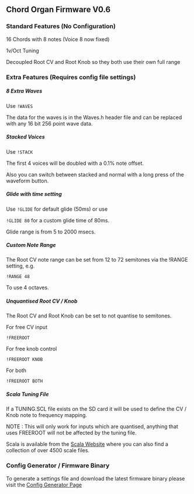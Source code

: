 ## Chord Organ Firmware V0.6

### Standard Features (No Configuration)

16 Chords with 8 notes (Voice 8 now fixed)

1v/Oct Tuning

Decoupled Root CV and Root Knob so they both use their own full range

### Extra Features (Requires config file settings)

##### 8 Extra Waves

Use `!WAVES`

The data for the waves is in the Waves.h header file and can be replaced with any 16 bit 256 point wave data.

##### Stacked Voices

Use `!STACK`

The first 4 voices will be doubled with a 0.1% note offset.

Also you can switch between stacked and normal with a long press of the waveform button.

##### Glide with time setting

Use `!GLIDE` for default glide (50ms) or use 

`!GLIDE 80` for a custom glide time of 80ms.

Glide range is from 5 to 2000 msecs.

##### Custom Note Range

The Root CV note range can be set from 12 to 72 semitones via the !RANGE setting, e.g.

`!RANGE 48`

To use 4 octaves.

##### Unquantised Root CV / Knob

The Root CV and Root Knob can be set to not quantise to semitones.

For free CV input

`!FREEROOT`

For free knob control

`!FREEROOT KNOB`

For both

`!FREEROOT BOTH`

##### Scala Tuning File

If a TUNING.SCL file exists on the SD card it will be used to define the CV / Knob note to frequency mapping.

NOTE : This will only work for inputs which are quantised, anything that uses FREEROOT will not be affected by the tuning file.

Scala is available from the [Scala Website](http://www.huygens-fokker.org/scala/) where you can also find a collection of over 4500 scale files.

### Config Generator / Firmware Binary
To generate a settings file and download the latest 
firmware binary please visit the [Config Generator Page](http://polyfather.com/chord_organ)

